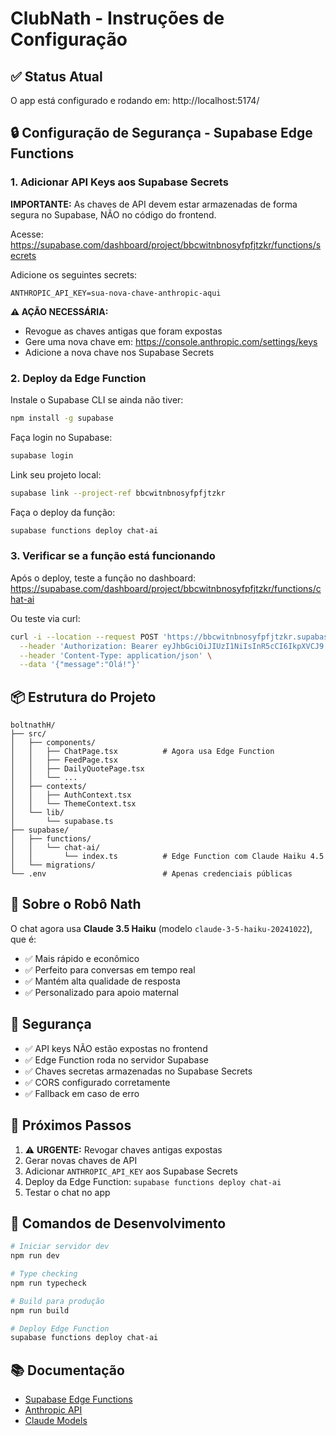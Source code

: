 # ClubNath - Instruções de Configuração

## ✅ Status Atual

O app está configurado e rodando em: http://localhost:5174/

## 🔒 Configuração de Segurança - Supabase Edge Functions

### 1. Adicionar API Keys aos Supabase Secrets

**IMPORTANTE:** As chaves de API devem estar armazenadas de forma segura no Supabase, NÃO no código do frontend.

Acesse: https://supabase.com/dashboard/project/bbcwitnbnosyfpfjtzkr/functions/secrets

Adicione os seguintes secrets:

```
ANTHROPIC_API_KEY=sua-nova-chave-anthropic-aqui
```

**⚠️ AÇÃO NECESSÁRIA:**
- Revogue as chaves antigas que foram expostas
- Gere uma nova chave em: https://console.anthropic.com/settings/keys
- Adicione a nova chave nos Supabase Secrets

### 2. Deploy da Edge Function

Instale o Supabase CLI se ainda não tiver:

```bash
npm install -g supabase
```

Faça login no Supabase:

```bash
supabase login
```

Link seu projeto local:

```bash
supabase link --project-ref bbcwitnbnosyfpfjtzkr
```

Faça o deploy da função:

```bash
supabase functions deploy chat-ai
```

### 3. Verificar se a função está funcionando

Após o deploy, teste a função no dashboard:
https://supabase.com/dashboard/project/bbcwitnbnosyfpfjtzkr/functions/chat-ai

Ou teste via curl:

```bash
curl -i --location --request POST 'https://bbcwitnbnosyfpfjtzkr.supabase.co/functions/v1/chat-ai' \
  --header 'Authorization: Bearer eyJhbGciOiJIUzI1NiIsInR5cCI6IkpXVCJ9.eyJpc3MiOiJzdXBhYmFzZSIsInJlZiI6ImJiY3dpdG5ibm9zeWZwZmp0emtyIiwicm9sZSI6ImFub24iLCJpYXQiOjE3NjAyODI3NjgsImV4cCI6MjA3NTg1ODc2OH0.a9g_JqrWWnLli_PV0sPikz8KPAWiKY81mQ1hJAbNtCo' \
  --header 'Content-Type: application/json' \
  --data '{"message":"Olá!"}'
```

## 📦 Estrutura do Projeto

```
boltnathH/
├── src/
│   ├── components/
│   │   ├── ChatPage.tsx          # Agora usa Edge Function
│   │   ├── FeedPage.tsx
│   │   ├── DailyQuotePage.tsx
│   │   └── ...
│   ├── contexts/
│   │   ├── AuthContext.tsx
│   │   └── ThemeContext.tsx
│   └── lib/
│       └── supabase.ts
├── supabase/
│   ├── functions/
│   │   └── chat-ai/
│   │       └── index.ts          # Edge Function com Claude Haiku 4.5
│   └── migrations/
└── .env                          # Apenas credenciais públicas
```

## 🤖 Sobre o Robô Nath

O chat agora usa **Claude 3.5 Haiku** (modelo `claude-3-5-haiku-20241022`), que é:
- ✅ Mais rápido e econômico
- ✅ Perfeito para conversas em tempo real
- ✅ Mantém alta qualidade de resposta
- ✅ Personalizado para apoio maternal

## 🔐 Segurança

- ✅ API keys NÃO estão expostas no frontend
- ✅ Edge Function roda no servidor Supabase
- ✅ Chaves secretas armazenadas no Supabase Secrets
- ✅ CORS configurado corretamente
- ✅ Fallback em caso de erro

## 📝 Próximos Passos

1. ⚠️ **URGENTE:** Revogar chaves antigas expostas
2. Gerar novas chaves de API
3. Adicionar `ANTHROPIC_API_KEY` aos Supabase Secrets
4. Deploy da Edge Function: `supabase functions deploy chat-ai`
5. Testar o chat no app

## 🚀 Comandos de Desenvolvimento

```bash
# Iniciar servidor dev
npm run dev

# Type checking
npm run typecheck

# Build para produção
npm run build

# Deploy Edge Function
supabase functions deploy chat-ai
```

## 📚 Documentação

- [Supabase Edge Functions](https://supabase.com/docs/guides/functions)
- [Anthropic API](https://docs.anthropic.com/claude/reference/getting-started-with-the-api)
- [Claude Models](https://docs.anthropic.com/claude/docs/models-overview)
